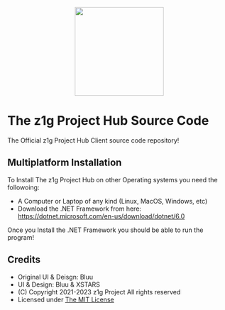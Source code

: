 <p align="center"><img src="static/assets/img/logo.png" height="200">
</p>

# The z1g Project Hub Source Code

The Official z1g Project Hub Client source code repository!

## Multiplatform Installation

To Install The z1g Project Hub on other Operating systems you need the followoing:
- A Computer or Laptop of any kind (Linux, MacOS, Windows, etc)
- Download the .NET Framework from here: https://dotnet.microsoft.com/en-us/download/dotnet/6.0

Once you Install the .NET Framework you should be able to run the program!

## Credits

- Original UI & Deisgn: Bluu
- UI & Design: Bluu & XSTARS
- (C) Copyright 2021-2023 z1g Project All rights reserved
- Licensed under [The MIT License](https://github.com/z1g-project/z1g-Project-Hub/blob/master/LICENSE.txt)
